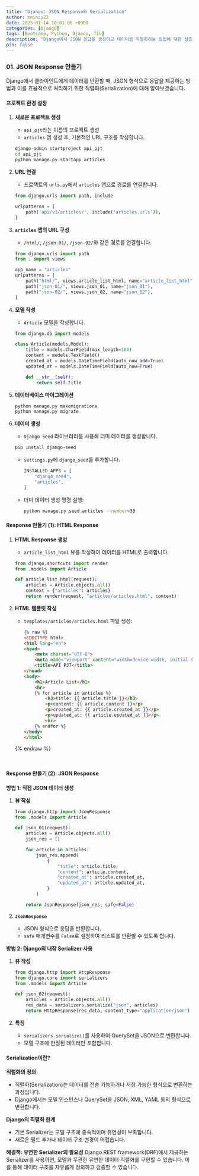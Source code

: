 ```yaml
---
title: "Django: JSON Response와 Serialization"
author: mminzy22
date: 2025-01-14 10:01:00 +0900
categories: [Django]
tags: [Bootcamp, Python, Django, TIL]
description: "Django에서 JSON 응답을 생성하고 데이터를 직렬화하는 방법에 대한 심층적인 가이드."
pin: false
---
```




### 01. JSON Response 만들기

Django에서 클라이언트에게 데이터를 반환할 때, JSON 형식으로 응답을 제공하는 방법과 이를 효율적으로 처리하기 위한 직렬화(Serialization)에 대해 알아보겠습니다.


#### **프로젝트 환경 설정**

1. **새로운 프로젝트 생성**
   - `api_pjt`라는 이름의 프로젝트 생성
   - `articles` 앱 생성 후, 기본적인 URL 구조를 작성합니다.

   ```bash
   django-admin startproject api_pjt
   cd api_pjt
   python manage.py startapp articles
   ```

2. **URL 연결**
   - 프로젝트의 `urls.py`에서 `articles` 앱으로 경로를 연결합니다.

   ```python
   from django.urls import path, include

   urlpatterns = [
       path('api/v1/articles/', include('articles.urls')),
   ]
   ```

3. **`articles` 앱의 URL 구성**
   - `/html/`, `/json-01/`, `/json-02/`와 같은 경로를 연결합니다.

   ```python
   from django.urls import path
   from . import views

   app_name = "articles"
   urlpatterns = [
       path("html/", views.article_list_html, name="article_list_html"),
       path("json-01/", views.json_01, name="json_01"),
       path("json-02/", views.json_02, name="json_02"),
   ]
   ```

4. **모델 작성**
   - `Article` 모델을 작성합니다.

   ```python
   from django.db import models

   class Article(models.Model):
       title = models.CharField(max_length=100)
       content = models.TextField()
       created_at = models.DateTimeField(auto_now_add=True)
       updated_at = models.DateTimeField(auto_now=True)

       def __str__(self):
           return self.title
   ```

5. **데이터베이스 마이그레이션**

   ```bash
   python manage.py makemigrations
   python manage.py migrate
   ```

6. **데이터 생성**
   - `Django Seed` 라이브러리를 사용해 더미 데이터를 생성합니다.

   ```bash
   pip install django-seed
   ```

   - `settings.py`에 `django_seed`를 추가합니다.

     ```python
     INSTALLED_APPS = [
         "django_seed",
         "articles",
     ]
     ```

   - 더미 데이터 생성 명령 실행:

     ```bash
     python manage.py seed articles --number=30
     ```


#### **Response 만들기 (1): HTML Response**

1. **HTML Response 생성**
   - `article_list_html` 뷰를 작성하여 데이터를 HTML로 출력합니다.

   ```python
   from django.shortcuts import render
   from .models import Article

   def article_list_html(request):
       articles = Article.objects.all()
       context = {"articles": articles}
       return render(request, "articles/articles.html", context)
   ```

2. **HTML 템플릿 작성**

   - `templates/articles/articles.html` 파일 생성:

     ```html
     {% raw %}
     <!DOCTYPE html>
     <html lang="en">
     <head>
         <meta charset="UTF-8">
         <meta name="viewport" content="width=device-width, initial-scale=1.0">
         <title>API PJT</title>
     </head>
     <body>
         <h1>Article List</h1>
         <hr>
         {% for article in articles %}
             <h3>title: {{ article.title }}</h3>
             <p>content: {{ article.content }}</p>
             <p>created_at: {{ article.created_at }}</p>
             <p>updated_at: {{ article.updated_at }}</p>
             <hr>
         {% endfor %}
     </body>
     </html>
    {% endraw %}
     ```


#### **Response 만들기 (2): JSON Response**

**방법 1: 직접 JSON 데이터 생성**

1. **뷰 작성**

   ```python
   from django.http import JsonResponse
   from .models import Article

   def json_01(request):
       articles = Article.objects.all()
       json_res = []

       for article in articles:
           json_res.append(
               {
                   "title": article.title,
                   "content": article.content,
                   "created_at": article.created_at,
                   "updated_at": article.updated_at,
               }
           )

       return JsonResponse(json_res, safe=False)
   ```

2. **`JsonResponse`**
   - JSON 형식으로 응답을 반환합니다.
   - `safe` 매개변수를 `False`로 설정하여 리스트를 반환할 수 있도록 합니다.

**방법 2: Django의 내장 Serializer 사용**

1. **뷰 작성**

   ```python
   from django.http import HttpResponse
   from django.core import serializers
   from .models import Article

   def json_02(request):
       articles = Article.objects.all()
       res_data = serializers.serialize("json", articles)
       return HttpResponse(res_data, content_type="application/json")
   ```

2. **특징**
   - `serializers.serialize()`를 사용하여 QuerySet을 JSON으로 변환합니다.
   - 모델 구조에 한정된 데이터만 포함합니다.


#### **Serialization이란?**

**직렬화의 정의**
- 직렬화(Serialization)는 데이터를 전송 가능하거나 저장 가능한 형식으로 변환하는 과정입니다.
- Django에서는 모델 인스턴스나 QuerySet을 JSON, XML, YAML 등의 형식으로 변환합니다.

**Django의 직렬화 한계**
- 기본 Serializer는 모델 구조에 종속적이며 유연성이 부족합니다.
- 새로운 필드 추가나 데이터 구조 변경이 어렵습니다.

**해결책: 유연한 Serializer의 필요성**
Django REST framework(DRF)에서 제공하는 Serializer를 사용하면, 모델과 무관한 유연한 데이터 직렬화를 구현할 수 있습니다. 이를 통해 데이터 구조를 자유롭게 정의하고 검증할 수 있습니다.

